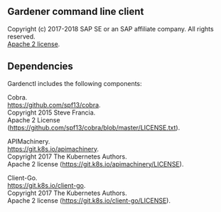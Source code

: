 ## Gardener command line client  
Copyright (c) 2017-2018 SAP SE or an SAP affiliate company. All rights reserved.     
[Apache 2 license](./LICENSE.md ).

## Dependencies

Gardenctl includes the following components:

Cobra.  
https://github.com/spf13/cobra.  
Copyright 2015 Steve Francia.  
Apache 2 License (https://github.com/spf13/cobra/blob/master/LICENSE.txt).  

APIMachinery.  
https://git.k8s.io/apimachinery.  
Copyright 2017 The Kubernetes Authors.  
Apache 2 license (https://git.k8s.io/apimachinery/LICENSE).  

Client-Go.  
https://git.k8s.io/client-go.  
Copyright 2017 The Kubernetes Authors.  
Apache 2 license (https://git.k8s.io/client-go/LICENSE).  
